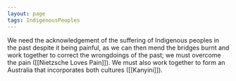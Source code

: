 ```yaml
---
layout: page
tags: IndigenousPeoples 
---
```


We need the acknowledgement of the suffering of Indigenous peoples in the past despite it being painful, as we can then mend the bridges burnt and work together to correct the wrongdoings of the past; we must overcome the pain ([[Nietzsche Loves Pain]]). We must also work together to form an Australia that incorporates both cultures ([[Kanyini]]).